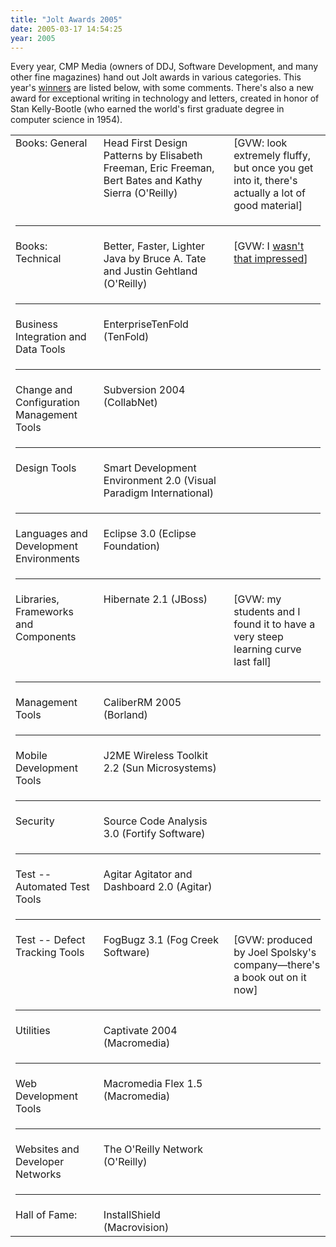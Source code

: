 ```yaml
---
title: "Jolt Awards 2005"
date: 2005-03-17 14:54:25
year: 2005
---
```

<p> Every year, CMP Media (owners of DDJ, Software Development, and
many other fine magazines) hand out Jolt awards in various categories.
This year's <a href="http://www.prnewswire.com/cgi-bin/stories.pl?ACCT=109&amp;STORY=/www/story/03-17-2005/0003204586&amp;EDATE=">winners</a>
are listed below, with some comments.  There's also a new award for
exceptional writing in technology and letters, created in honor of
Stan Kelly-Bootle (who earned the world's first graduate degree in
computer science in 1954).</p>

<table>
 <tr>
  <td valign="top">Books: General</td>
  <td valign="top">Head First Design Patterns by Elisabeth Freeman, Eric Freeman, Bert Bates and Kathy Sierra (O'Reilly)</td>
  <td valign="top">[GVW: look extremely fluffy, but once you get into it, there's actually a lot of good material]</td>
 </tr>
 <tr>
  <td colspan="3"><hr /></td>
 </tr>
 <tr>
  <td valign="top">Books: Technical</td>
  <td valign="top">Better, Faster, Lighter Java by Bruce A. Tate and Justin Gehtland (O'Reilly)</td>
  <td valign="top">[GVW: I <a href="http://www.ercb.com/ddj/2004/ddj.0412.html">wasn't that impressed</a>]</td>
 </tr>
 <tr>
  <td colspan="3"><hr /></td>
 </tr>
 <tr>
  <td valign="top">Business Integration and Data Tools</td>
  <td valign="top">EnterpriseTenFold (TenFold)</td>
  <td valign="top"></td>
 </tr>
 <tr>
  <td colspan="3"><hr /></td>
 </tr>
 <tr>
  <td valign="top">Change and Configuration Management Tools</td>
  <td valign="top">Subversion 2004 (CollabNet)</td>
  <td valign="top"></td>
 </tr>
 <tr>
  <td colspan="3"><hr /></td>
 </tr>
 <tr>
  <td valign="top">Design Tools</td>
  <td valign="top">Smart Development Environment 2.0 (Visual Paradigm International)</td>
  <td valign="top"></td>
 </tr>
 <tr>
  <td colspan="3"><hr /></td>
 </tr>
 <tr>
  <td valign="top">Languages and Development Environments</td>
  <td valign="top">Eclipse 3.0 (Eclipse Foundation)</td>
  <td valign="top"></td>
 </tr>
 <tr>
  <td colspan="3"><hr /></td>
 </tr>
 <tr>
  <td valign="top">Libraries, Frameworks and Components</td>
  <td valign="top">Hibernate 2.1 (JBoss)</td>
  <td valign="top">[GVW: my students and I found it to have a very steep learning curve last fall]</td>
 </tr>
 <tr>
  <td colspan="3"><hr /></td>
 </tr>
 <tr>
  <td valign="top">Management Tools</td>
  <td valign="top">CaliberRM 2005 (Borland)</td>
  <td valign="top"></td>
 </tr>
 <tr>
  <td colspan="3"><hr /></td>
 </tr>
 <tr>
  <td valign="top">Mobile Development Tools</td>
  <td valign="top">J2ME Wireless Toolkit 2.2 (Sun Microsystems)</td>
  <td valign="top"></td>
 </tr>
 <tr>
  <td colspan="3"><hr /></td>
 </tr>
 <tr>
  <td valign="top">Security</td>
  <td valign="top">Source Code Analysis 3.0 (Fortify Software)</td>
  <td valign="top"></td>
 </tr>
 <tr>
  <td colspan="3"><hr /></td>
 </tr>
 <tr>
  <td valign="top">Test -- Automated Test Tools</td>
  <td valign="top">Agitar Agitator and Dashboard 2.0 (Agitar)</td>
  <td valign="top"></td>
 </tr>
 <tr>
  <td colspan="3"><hr /></td>
 </tr>
 <tr>
  <td valign="top">Test -- Defect Tracking Tools</td>
  <td valign="top">FogBugz 3.1 (Fog Creek Software)</td>
  <td valign="top">[GVW: produced by Joel Spolsky's company—there's a book out on it now]</td>
 </tr>
 <tr>
  <td colspan="3"><hr /></td>
 </tr>
 <tr>
  <td valign="top">Utilities</td>
  <td valign="top">Captivate 2004 (Macromedia)</td>
  <td valign="top"></td>
 </tr>
 <tr>
  <td colspan="3"><hr /></td>
 </tr>
 <tr>
  <td valign="top">Web Development Tools</td>
  <td valign="top">Macromedia Flex 1.5 (Macromedia)</td>
  <td valign="top"></td>
 </tr>
 <tr>
  <td colspan="3"><hr /></td>
 </tr>
 <tr>
  <td valign="top">Websites and Developer Networks</td>
  <td valign="top">The O'Reilly Network (O'Reilly)</td>
  <td valign="top"></td>
 </tr>
 <tr>
  <td colspan="3"><hr /></td>
 </tr>
 <tr>
  <td valign="top">Hall of Fame:</td>
  <td valign="top">InstallShield (Macrovision)</td>
  <td valign="top"></td>
 </tr>

</table>
